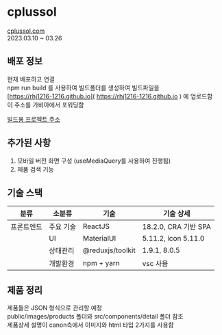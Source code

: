 # cplussol

[cplussol.com](http://cplussol.com/) <br />
2023.03.10 ~ 03.26

## 배포 정보
현재 배포하고 연결 <br />
npm run build 를 사용하여 빌드폴더를 생성하여 빌드파일을<br />
[https://rhj1216-1216.github.io]( https://rhj1216-1216.github.io ) 에 업로드함<br />
이 주소를 가비아에서 포워딩함 <br />

[빌드용 프로젝트 주소](https://github.com/rhj1216-1216/rhj1216-1216.github.io)<br />

## 추가된 사항

1. 모바일 버전 화면 구성 (useMediaQuery를 사용하여 진행됨)
2. 제품 검색 기능

## 기술 스택

| 분류       | 소분류    | 기술                 | 기술 상세           |
| ---------- | --------- | -------------------- | -------------------- |
| 프론트엔드 | 주요 기술 | ReactJS              | 18.2.0, CRA 기반 SPA |
|            | UI        | MaterialUI           | 5.11.2, icon 5.11.0  |
|            | 상태관리  | @reduxjs/toolkit     | 1.9.1, 8.0.5        |
|            | 개발환경  | npm + yarn           | vsc 사용             |


## 제품 정리
제품들은 JSON 형식으로 관리할 예정<br />
public/images/products 폴더와 src/components/detail 폴더 참조<br />
제품상세 설명이 canon측에서 이미지와 html 타입 2가지를 사용함<br />

